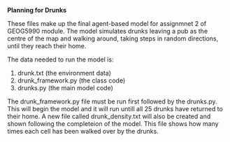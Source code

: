 **Planning for Drunks**

These files make up the final agent-based model for assignmnet 2 of GEOG5990 module. The model simulates drunks leaving a pub as the centre of the map and walking around, taking steps in random directions, until they reach their home.

The data needed to run the model is:
1. drunk.txt (the environment data)
2. drunk_framework.py (the class code)
3. drunks.py (the main model code)

The drunk_framework.py file must be run first followed by the drunks.py. This will begin the model and it will run untill all 25 drunks have returned to their home. A new file called drunk_density.txt will also be created and shown following the completeion of the model. This file shows how many times each cell has been walked over by the drunks.
